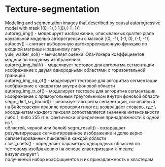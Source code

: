 # Texture-segmentation
Modeling and segmentation images that described by causal autoregressive model with mask [(0,-1),(-1,0),(-1,-1)]  
autoreg_img() - моделирует изображение, описываемых quarter-plane каузальной моделью авторегрессии с маской [(0, -1), (-1, 0), (-1, -1)]  
autocov() – считает выборочную автокорреляционную функцию по входной матрице и заданному лагу  
yule_walker_sol() - вычисляет оценки Юла-Уокера коэффициентов модели по входному изображению  
autoreg_img_half() - моделирует тестовое для алгоритма сегментации изображение с двумя однородными областями с горизонтальной границей  
autoreg_img_sq_of() - моделирует тестовое для алгоритма сегментации изображение с квадратом внутри фоновой области  
autoreg_img_tr_of() - моделирует тестовое для алгоритма сегментации изображение с прямоугольным треугольником внутри фоновой области  
segm_dict_sq_bound() - реализует алгоритм сегментации, основанный на Байесовском правиле проверки гипотез; возвращает словарь, где \  
координатам каждого пикселя сопоставляется значение интенсивности либо 1, либо 255 (т.е. фактически определение принадлежности к одной из \  
областей, черной или белой)
segm_result() - возвращает результирующее сегментированное изображение и долю верно сегментированных пикселей в каждой области  
clust_coefs() - определяет параметры однородных областей по тестовому изображению на основе кластеризации k-means; визуализирует \  
полученный набор коэффициентов и их принадлежность к кластерам
